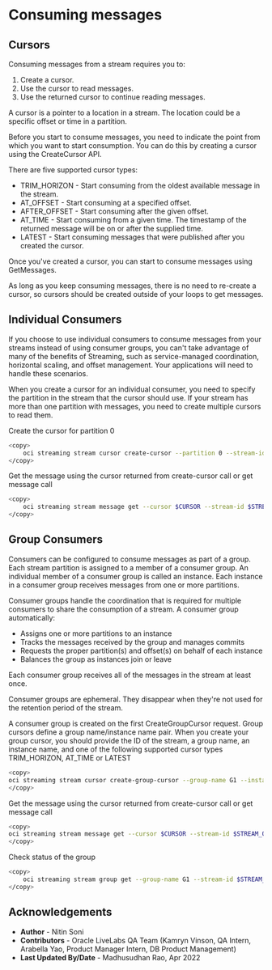 
# Consuming messages

## Cursors

Consuming messages from a stream requires you to:

1. Create a cursor.
2. Use the cursor to read messages.
3. Use the returned cursor to continue reading messages.

A cursor is a pointer to a location in a stream. The location could be a specific offset or time in a partition.

Before you start to consume messages, you need to indicate the point from which you want to start consumption. You can do this by creating a cursor using the CreateCursor API.

There are five supported cursor types:

- TRIM_HORIZON - Start consuming from the oldest available message in the stream.
- AT_OFFSET - Start consuming at a specified offset.
- AFTER_OFFSET - Start consuming after the given offset.
- AT_TIME - Start consuming from a given time. The timestamp of the returned message will be on or after the supplied time.
- LATEST - Start consuming messages that were published after you created the cursor.

Once you've created a cursor, you can start to consume messages using GetMessages.

As long as you keep consuming messages, there is no need to re-create a cursor, so cursors should be created outside of your loops to get messages.

## Individual Consumers

If you choose to use individual consumers to consume messages from your streams instead of using consumer groups, you can't take advantage of many of the benefits of Streaming, such as service-managed coordination, horizontal scaling, and offset management. Your applications will need to handle these scenarios.

When you create a cursor for an individual consumer, you need to specify the partition in the stream that the cursor should use. If your stream has more than one partition with messages, you need to create multiple cursors to read them.

Create the cursor for partition 0
```sh
<copy>
    oci streaming stream cursor create-cursor --partition 0 --stream-id $STREAM_OCID --type TRIM_HORIZON --endpoint https://cell-1.streaming.us-phoenix-1.oci.oraclecloud.com
</copy>
```

Get the message using the cursor returned from create-cursor call or get message call
```sh
<copy>
    oci streaming stream message get --cursor $CURSOR --stream-id $STREAM_OCID --endpoint https://cell-1.streaming.us-phoenix-1.oci.oraclecloud.com
</copy>
```

## Group Consumers

Consumers can be configured to consume messages as part of a group. Each stream partition is assigned to a member of a consumer group. An individual member of a consumer group is called an instance. Each instance in a consumer group receives messages from one or more partitions.

Consumer groups handle the coordination that is required for multiple consumers to share the consumption of a stream. A consumer group automatically:

- Assigns one or more partitions to an instance
- Tracks the messages received by the group and manages commits
- Requests the proper partition(s) and offset(s) on behalf of each instance
- Balances the group as instances join or leave

Each consumer group receives all of the messages in the stream at least once.

Consumer groups are ephemeral. They disappear when they're not used for the retention period of the stream.

A consumer group is created on the first CreateGroupCursor request. Group cursors define a group name/instance name pair. When you create your group cursor, you should provide the ID of the stream, a group name, an instance name, and one of the following supported cursor types TRIM_HORIZON, AT_TIME or LATEST

```sh
<copy>
oci streaming stream cursor create-group-cursor --group-name G1 --instance-name i1 --type TRIM_HORIZON --stream-id $STREAM_OCID --endpoint  https://cell-1.streaming.us-phoenix-1.oci.oraclecloud.com
</copy>
```

Get the message using the cursor returned from create-cursor call or get message call
```sh
<copy>
oci streaming stream message get --cursor $CURSOR --stream-id $STREAM_OCID --endpoint https://cell-1.streaming.us-phoenix-1.oci.oraclecloud.com
</copy>
```

Check status of the group
```sh
<copy>
    oci streaming stream group get --group-name G1 --stream-id $STREAM_OCID --endpoint https://cell-1.streaming.us-phoenix-1.oci.oraclecloud.com
</copy>
```

## Acknowledgements

- **Author** - Nitin Soni
- **Contributors** - Oracle LiveLabs QA Team (Kamryn Vinson, QA Intern, Arabella Yao, Product Manager Intern, DB Product Management)
- **Last Updated By/Date** - Madhusudhan Rao, Apr 2022
